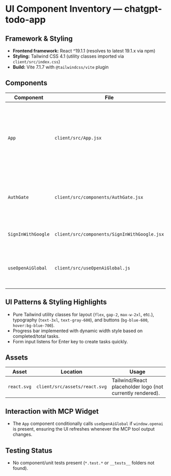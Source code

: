# UI Component Inventory — chatgpt-todo-app

## Framework & Styling
- **Frontend framework:** React ^19.1.1 (resolves to latest 19.1.x via npm)
- **Styling:** Tailwind CSS 4.1 (utility classes imported via `client/src/index.css`)
- **Build:** Vite 7.1.7 with `@tailwindcss/vite` plugin

## Components
| Component | File | Category | Responsibilities | Key Notes |
| --- | --- | --- | --- | --- |
| `App` | `client/src/App.jsx` | Page / Shell | Renders task dashboard with header, progress bar, input form, and list of tasks. Manages local state and API calls. | Uses `useState`/`useEffect`; references MCP widget globals through `useOpenAiGlobal`; wraps content in `AuthGate` and calls `apiFetch` (env-driven base, `credentials: 'include'`). |
| `AuthGate` | `client/src/components/AuthGate.jsx` | Wrapper | Blocks rendering until `useSession` resolves; shows loading/error states and the sign-in call-to-action. | Uses Better Auth hooks (`useSession`, `signIn`, `signOut`) and renders children only when authenticated. |
| `SignInWithGoogle` | `client/src/components/SignInWithGoogle.jsx` | Button | Launches Better Auth Google OAuth flow. | Simple anchor button pointing at the Better Auth social sign-in endpoint. |
| `useOpenAiGlobal` | `client/src/useOpenAiGlobal.js` | Custom Hook | Subscribes to MCP `openai:set_globals` events so the SPA responds to tool output changes inside ChatGPT. | Wraps `useSyncExternalStore`; adds/removes event listeners on `window`; returns current global value. |

## UI Patterns & Styling Highlights
- Pure Tailwind utility classes for layout (`flex`, `gap-2`, `max-w-2xl`, etc.), typography (`text-3xl`, `text-gray-600`), and buttons (`bg-blue-600`, `hover:bg-blue-700`).
- Progress bar implemented with dynamic width style based on completed/total tasks.
- Form input listens for Enter key to create tasks quickly.

## Assets
| Asset | Location | Usage |
| --- | --- | --- |
| `react.svg` | `client/src/assets/react.svg` | Tailwind/React placeholder logo (not currently rendered). |

## Interaction with MCP Widget
- The `App` component conditionally calls `useOpenAiGlobal` if `window.openai` is present, ensuring the UI refreshes whenever the MCP tool output changes.

## Testing Status
- No component/unit tests present (`*.test.*` or `__tests__` folders not found).

